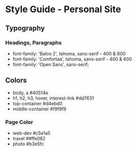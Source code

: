 # Style Guide - Personal Site

## Typography
### Headings, Paragraphs

- font-family: 'Baloo 2', tahoma, sans-serif - 400 & 600
- font-family: 'Comfortaa', tahoma, sans-serif - 400 & 600
- font-family: 'Open Sans', sans-serif;

## Colors

- body, a #40514e
- h1, h2, h3, hover, interest-link #dd7631
- top-container #d4ebd0
- middle-container #f9f9f9

### Page Color
- web-dev #c5e1a5
- travel ##ffe082
- photo #b3e5fc


